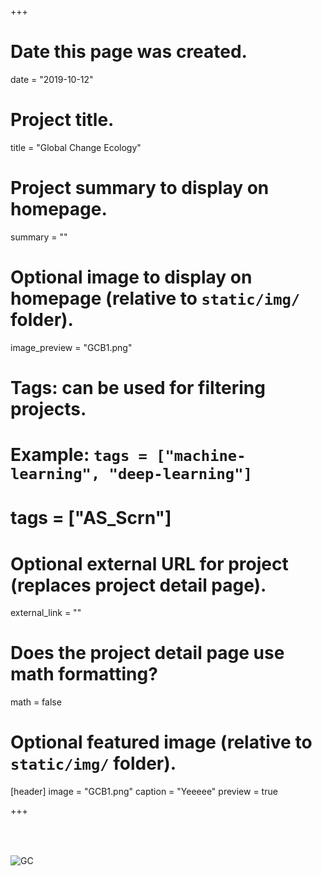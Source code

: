 +++
# Date this page was created.
date = "2019-10-12"

# Project title.
title = "Global Change Ecology"

# Project summary to display on homepage.
summary = ""

# Optional image to display on homepage (relative to `static/img/` folder).
image_preview = "GCB1.png"

# Tags: can be used for filtering projects.
# Example: `tags = ["machine-learning", "deep-learning"]`
# tags = ["AS_Scrn"]

# Optional external URL for project (replaces project detail page).
external_link = ""

# Does the project detail page use math formatting?
math = false

# Optional featured image (relative to `static/img/` folder).
[header]
image = "GCB1.png"
caption = "Yeeeee"
preview = true

+++

<div style="height: 35px"></div>


![GC](/img/GCB1.png)
